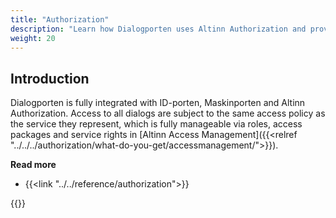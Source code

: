 ```yaml
---
title: "Authorization"
description: "Learn how Dialogporten uses Altinn Authorization and provides its own authorization mechanisms"
weight: 20
---
```


## Introduction

Dialogporten is fully integrated with ID-porten, Maskinporten and Altinn Authorization. Access to all dialogs are subject to the same access policy as the service they represent, which is fully manageable via roles, access packages and service rights in [Altinn Access Management]({{<relref "../../../authorization/what-do-you-get/accessmanagement/">}}).

**Read more**

- {{<link "../../reference/authorization">}}

{{<children />}}
